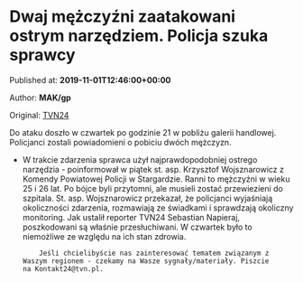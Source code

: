 
# Dwaj mężczyźni zaatakowani ostrym narzędziem. Policja szuka sprawcy

Published at: **2019-11-01T12:46:00+00:00**

Author: **MAK/gp**

Original: [TVN24](https://www.tvn24.pl/pomorze,42/stargard-mezczyzni-zaatakowani-ostrym-narzedziem-policja-szuka-sprawcy,982176.html)

Do ataku doszło w czwartek po godzinie 21 w pobliżu galerii handlowej. Policjanci zostali powiadomieni o pobiciu dwóch mężczyzn.
- W trakcie zdarzenia sprawca użył najprawdopodobniej ostrego narzędzia - poinformował w piątek st. asp. Krzysztof Wojsznarowicz z Komendy Powiatowej Policji w Stargardzie.
Ranni to mężczyźni w wieku 25 i 26 lat. Po bójce byli przytomni, ale musieli zostać przewiezieni do szpitala.
St. asp. Wojsznarowicz przekazał, że policjanci wyjaśniają okoliczności zdarzenia, rozmawiają ze świadkami i sprawdzają okoliczny monitoring.
Jak ustalił reporter TVN24 Sebastian Napieraj, poszkodowani są właśnie przesłuchiwani. W czwartek było to niemożliwe ze względu na ich stan zdrowia.

        
          Jeśli chcielibyście nas zainteresować tematem związanym z Waszym regionem - czekamy na Wasze sygnały/materiały. Piszcie na Kontakt24@tvn.pl.
        
      
